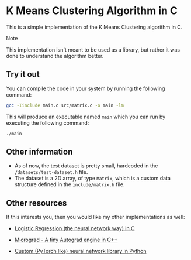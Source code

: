 # K Means Clustering Algorithm in C

This is a simple implementation of the K Means Clustering algorithm in C.

> [!NOTE]
> This implementation isn't meant to be used as a library, but rather it was done to understand the algorithm better.

## Try it out

You can compile the code in your system by running the following command:

```bash
gcc -Iinclude main.c src/matrix.c -o main -lm
```

This will produce an executable named `main` which you can run by executing the following command:

```bash
./main
```

## Other information

- As of now, the test dataset is pretty small, hardcoded in the `/datasets/test-dataset.h` file.
- The dataset is a 2D array, of type `Matrix`, which is a custom data structure defined in the `include/matrix.h` file.


## Other resources

If this interests you, then you would like my other implementations as well:

- [Logistic Regression (the neural network way) in C](https://github.com/inclinedadarsh/logistic-regression-c/)

- [Micrograd - A tiny Autograd engine in C++](https://github.com/inclinedadarsh/incligrad)

- [Custom (PyTorch like) neural network library in Python](https://github.com/inclinedadarsh/inclinet)
